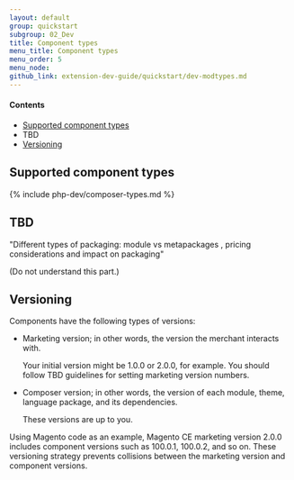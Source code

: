 ```yaml
---
layout: default
group: quickstart
subgroup: 02_Dev
title: Component types
menu_title: Component types
menu_order: 5
menu_node: 
github_link: extension-dev-guide/quickstart/dev-modtypes.md
---
```


#### Contents
*	<a href="#types-spt">Supported component types</a>
*	TBD
*	<a href="#types-vers">Versioning</a>

<h2 id="types-spt">Supported component types</h2>

{% include php-dev/composer-types.md %}

## TBD
"Different types of packaging: module vs metapackages , pricing considerations and impact on packaging"

(Do not understand this part.)

<h2 id="types-vers">Versioning</h2>
Components have the following types of versions:

*	Marketing version; in other words, the version the merchant interacts with. 

	Your initial version might be 1.0.0 or 2.0.0, for example. You should follow TBD guidelines for setting marketing version numbers.

*	Composer version; in other words, the version of each module, theme, language package, and its dependencies. 

	These versions are up to you. 

Using Magento code as an example, Magento CE marketing version 2.0.0 includes component versions such as 100.0.1, 100.0.2, and so on. These versioning strategy prevents collisions between the marketing version and component versions.
